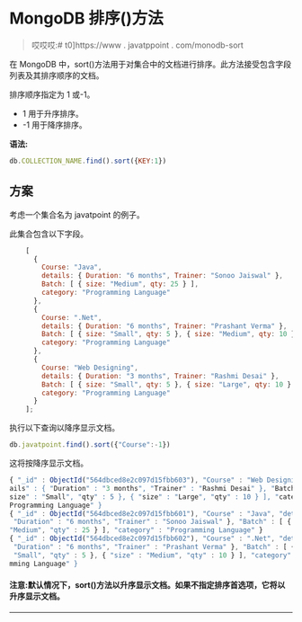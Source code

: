 # MongoDB 排序()方法

> 哎哎哎:# t0]https://www . javatppoint . com/monodb-sort

在 MongoDB 中，sort()方法用于对集合中的文档进行排序。此方法接受包含字段列表及其排序顺序的文档。

排序顺序指定为 1 或-1。

*   1 用于升序排序。
*   -1 用于降序排序。

**语法:**

```js
db.COLLECTION_NAME.find().sort({KEY:1})

```

## 方案

考虑一个集合名为 javatpoint 的例子。

此集合包含以下字段。

```js
    [
      {
        Course: "Java",
        details: { Duration: "6 months", Trainer: "Sonoo Jaiswal" },
        Batch: [ { size: "Medium", qty: 25 } ],
        category: "Programming Language"
      },
      {
        Course: ".Net",
        details: { Duration: "6 months", Trainer: "Prashant Verma" },
        Batch: [ { size: "Small", qty: 5 }, { size: "Medium", qty: 10 }, ],
        category: "Programming Language"
      },
      {
        Course: "Web Designing",
        details: { Duration: "3 months", Trainer: "Rashmi Desai" },
        Batch: [ { size: "Small", qty: 5 }, { size: "Large", qty: 10 } ],
        category: "Programming Language"
      }
    ];

```

执行以下查询以降序显示文档。

```js
db.javatpoint.find().sort({"Course":-1})

```

这将按降序显示文档。

```js
{ "_id" : ObjectId("564dbced8e2c097d15fbb603"), "Course" : "Web Designing", "det
ails" : { "Duration" : "3 months", "Trainer" : "Rashmi Desai" }, "Batch" : [ { "
size" : "Small", "qty" : 5 }, { "size" : "Large", "qty" : 10 } ], "category" : "
Programming Language" }
{ "_id" : ObjectId("564dbced8e2c097d15fbb601"), "Course" : "Java", "details" : {
 "Duration" : "6 months", "Trainer" : "Sonoo Jaiswal" }, "Batch" : [ { "size" :
"Medium", "qty" : 25 } ], "category" : "Programming Language" }
{ "_id" : ObjectId("564dbced8e2c097d15fbb602"), "Course" : ".Net", "details" : {
 "Duration" : "6 months", "Trainer" : "Prashant Verma" }, "Batch" : [ { "size" :
 "Small", "qty" : 5 }, { "size" : "Medium", "qty" : 10 } ], "category" : "Progra
mming Language" }

```

#### 注意:默认情况下，sort()方法以升序显示文档。如果不指定排序首选项，它将以升序显示文档。

* * *